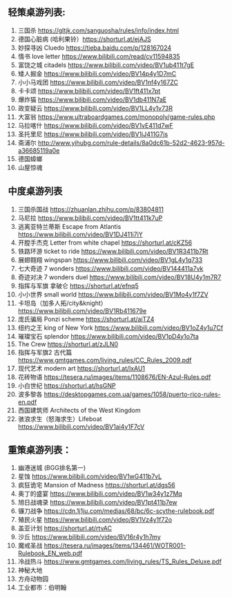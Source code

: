 ## 轻策桌游列表: 
1. 三国杀 https://gltjk.com/sanguosha/rules/info/index.html
2. 德国心脏病 (哈利果铃）https://shorturl.at/ejAJS
3. 妙探寻凶 Cluedo https://tieba.baidu.com/p/128167024
4. 情书 love letter https://www.bilibili.com/read/cv11594835
5. 富饶之城 citadels https://www.bilibili.com/video/BV1ub411t7gE
6. 矮人掘金 https://www.bilibili.com/video/BV14p4y1D7mC
7. 小小马戏团 https://www.bilibili.com/video/BV1nf4y167ZC
8. 卡卡颂 https://www.bilibili.com/video/BV1ft411x7pt
9. 爆炸猫 https://www.bilibili.com/video/BV1db411N7aE
10. 政变疑云 https://www.bilibili.com/video/BV1LL4y1v73R
11. 大富翁 https://www.ultraboardgames.com/monopoly/game-rules.php
12. 马拉喀什 https://www.bilibili.com/video/BV1vE411d7wF
13. 圣托里尼 https://www.bilibili.com/video/BV1iJ411G7js
14. 斋浦尔 http://www.yihubg.com/rule-details/8a0dc61b-52d2-4623-957d-a36685119a0e
15. 德国蟑螂
16. 山屋惊魂
 
 
## 中度桌游列表
1. 三国杀国战 https://zhuanlan.zhihu.com/p/83804811
2. 马尼拉 https://www.bilibili.com/video/BV1tt411k7uP
3. 逃离亚特兰蒂斯 Escape from Atlantis https://www.bilibili.com/video/BV1DJ411i7iY
4. 开膛手杰克 Letter from white chapel https://shorturl.at/cKZ56
5. 铁路环游 ticket to ride https://www.bilibili.com/video/BV1R3411b7Rt
6. 展翅翱翔 wingspan https://www.bilibili.com/video/BV1gL4y1q733
7. 七大奇迹 7 wonders https://www.bilibili.com/video/BV144411a7vk
8. 奇迹对决 7 wonders duel https://www.bilibili.com/video/BV18U4y1m7R7
9. 指挥与军旗 拿破仑 https://shorturl.at/efnq5
10. 小小世界 small world https://www.bilibili.com/video/BV1Mo4y1f7ZV
11. 卡坦岛（加多人拓/city&knight）https://www.bilibili.com/video/BV1Rb411679e
12. 庞氏骗局 Ponzi scheme https://shorturl.at/aiTZ4
13. 纽约之王 king of New York https://www.bilibili.com/video/BV1oZ4y1u7Cf
14. 璀璨宝石 splendor https://www.bilibili.com/video/BV1pD4y1o7ta
15. The Crew https://shorturl.at/zJLN0
16. 指挥与军旗2 古代篇 https://www.gmtgames.com/living_rules/CC_Rules_2009.pdf
17. 现代艺术 modern art https://shorturl.at/lxAU1
18. 花砖物语 https://tesera.ru/images/items/1108676/EN-Azul-Rules.pdf
19. 小白世纪 https://shorturl.at/hsGNP
20. 波多黎各 https://desktopgames.com.ua/games/1058/puerto-rico-rules-en.pdf
21. 西国建筑师 Architects of the West Kingdom
22. 骇浪求生（怒海求生）Lifeboat https://www.bilibili.com/video/BV1ai4y1F7cV
 

## 重策桌游列表： 
1. 幽港迷城 (BGG排名第一)
2. 星蚀 https://www.bilibili.com/video/BV1wG411b7vL
3. 疯狂诡宅 Mansion of Madness https://shorturl.at/dgs56
4. 奥丁的盛宴 https://www.bilibili.com/video/BV1w34y1z7Mq
5. 旭日战魂录 https://www.bilibili.com/video/BV1pt411b7ew
6. 镰刀战争 https://cdn.1j1ju.com/medias/68/bc/6c-scythe-rulebook.pdf
7. 殖民火星 https://www.bilibili.com/video/BV1Vz4y1f72o
8. 盖亚计划 https://shorturl.at/rtvAC
9. 沙丘 https://www.bilibili.com/video/BV16r4y1h7my
10. 魔戒圣战 https://tesera.ru/images/items/134461/WOTR001-Rulebook_EN_web.pdf
11. 冷战热斗 https://www.gmtgames.com/living_rules/TS_Rules_Deluxe.pdf
12. 神秘大地
13. 方舟动物园
14. 工业都市：伯明翰
